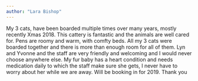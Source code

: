 ```yaml
---
author: "Lara Bishop"
---
```


My 3 cats, have been boarded multiple times over many years, mostly recently Xmas 2018. This cattery is fantastic and the animals are well cared for. Pens are roomy and warm, with comfty beds. All my 3 cats were boarded together and there is more than enough room for all of them.
Lyn and Yvonne and the staff are very friendly and welcoming and I would never choose anywhere else. My fur baby has a heart condition and needs medication daily to which the staff make sure she gets, I never have to worry about her while we are away. Will be booking in for 2019. Thank you
